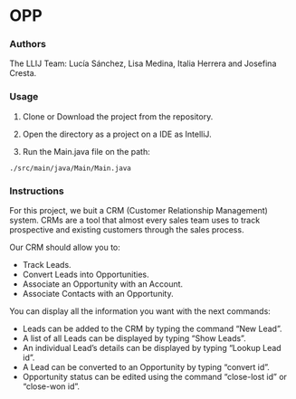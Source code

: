 #   OPP 

### Authors

The LLIJ Team: Lucía Sánchez, Lisa Medina, Italia Herrera and Josefina Cresta.

### Usage

1. Clone or Download the project from the repository.

2. Open the directory as a project on a IDE as IntelliJ.

3. Run the Main.java file on the path:

```
./src/main/java/Main/Main.java  
```
### Instructions 

For this project, we buit a CRM (Customer Relationship Management) system. CRMs are a tool that almost every sales team uses to track prospective and existing customers through the sales process.

Our CRM should allow you to:

- Track Leads. 
- Convert Leads into Opportunities.
- Associate an Opportunity with an Account.
- Associate Contacts with an Opportunity.

You can display all the information you want with the next commands:

- Leads can be added to the CRM by typing the command “New Lead”.
- A list of all Leads can be displayed by typing “Show Leads”.
- An individual Lead’s details can be displayed by typing “Lookup Lead id”.
- A Lead can be converted to an Opportunity by typing “convert id”.
- Opportunity status can be edited using the command “close-lost id” or “close-won id”.



